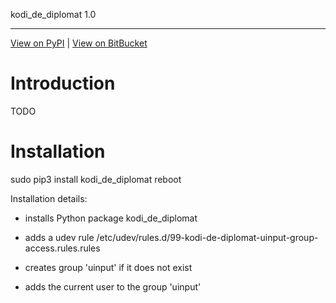 kodi_de_diplomat 1.0
**************

[View on PyPI](http://pypi.python.org/pypi/kodi_de_diplomat>)
| [View on BitBucket](https://bitbucket.org/cbillington/kodi_de_diplomat)

Introduction
============

TODO

Installation
============

sudo pip3 install kodi_de_diplomat
reboot

Installation details:
* installs Python package kodi_de_diplomat
* adds a udev rule /etc/udev/rules.d/99-kodi-de-diplomat-uinput-group-access.rules.rules

* creates group 'uinput' if it does not exist
* adds the current user to the group 'uinput'